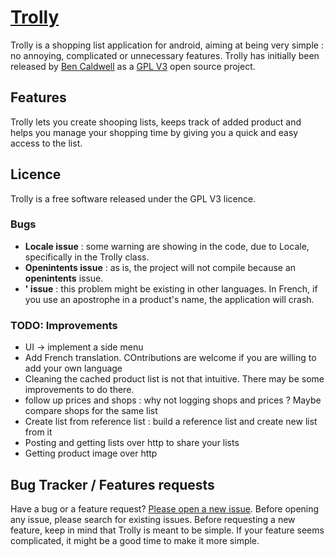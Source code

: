 # [Trolly](http://github.com/djiko/trolly)

Trolly is a shopping list application for android, aiming at being very simple : no annoying, complicated or unnecessary features. 
Trolly has initially been released by [Ben Caldwell](https://code.google.com/p/trolly/) as a [GPL V3](http://www.gnu.org/licenses/gpl.html) open source project.

## Features

Trolly lets you create shooping lists, keeps track of added product and helps you manage your shopping time by giving you a quick and easy access to the list. 

## Licence

Trolly is a free software released under the GPL V3 licence. 

### Bugs
  + **Locale issue** : some warning are showing in the code, due to Locale, specifically in the Trolly class.
  + **Openintents issue** : as is, the project will not compile because an **openintents** issue.
  + **\' issue** : this problem might be existing in other languages. In French, if you use an apostrophe in a product's name, the application will crash. 

### TODO: Improvements
  * UI -> implement a side menu
  * Add French translation. COntributions are welcome if you are willing to add your own language
  * Cleaning the cached product list is not that intuitive. There may be some improvements to do there. 
  * follow up prices and shops : why not logging shops and prices ? Maybe compare shops for the same list
  * Create list from reference list : build a reference list and create new list from it
  * Posting and getting lists over http to share your lists
  * Getting product image over http

## Bug Tracker / Features requests

Have a bug or a feature request? [Please open a new issue](https://code.google.com/p/trolly/issues). 
Before opening any issue, please search for existing issues.
Before requesting a new feature, keep in mind that Trolly is meant to be simple. If your feature seems complicated, it might be a good time to make it more simple.

